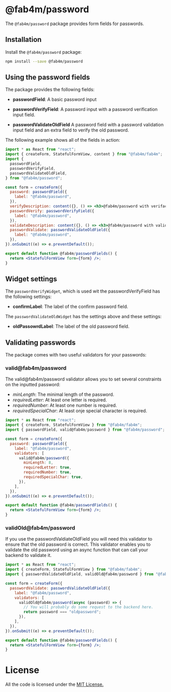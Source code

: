 # @fab4m/password

The `@fab4m/password` package provides form fields for passwords.

## Installation

Install the `@fab4m/password` package:

```bash
npm install --save @fab4m/password
```

## Using the password fields

The package provides the following fields:

- **passwordField**: A basic password input

- **passwordVerifyField**: A password input with a password verification input field.

- **passwordValidateOldField** A password field with a password validation input field and an extra field to verify the old password.

The following example shows all of the fields in action:

```jsx
import * as React from "react";
import { createForm, StatefulFormView, content } from "@fab4m/fab4m";
import {
  passwordField,
  passwordVerifyField,
  passwordValidateOldField,
} from "@fab4m/password";

const form = createForm({
  password: passwordField({
    label: "@fab4m/password",
  }),
  verifyDescription: content({}, () => <h3>@fab4m/password with verifaction</h3>),
  passwordVerify: passwordVerifyField({
    label: "@fab4m/password",
  }),
  validateDescription: content({}, () => <h3>@fab4m/password with validation</h3>),
  passwordValidate: passwordValidateOldField({
    label: "@fab4m/password",
  }),
}).onSubmit((e) => e.preventDefault());

export default function @fab4m/passwordFields() {
  return <StatefulFormView form={form} />;
}

```

## Widget settings

The `passwordVerifyWidget`, which is used wit the passwordVerifyField has the following settings:

- **confirmLabel**: The label of the confirm password field.

The `passwordValidateOldWidget` has the settings above and these settings:

- **oldPassowrdLabel**: The label of the old password field.

## Validating passwords

The package comes with two useful validators for your passwords:

### valid@fab4m/password

The valid@fab4m/password validator allows you to set several constraints on the inputted password:

- _minLength_: The minimal length of the password.
- _requiredLetter_: At least one letter is required.
- _requiredNumber_: At least one number is required.
- _requiredSpecialChar_: At least onje special character is required.

```jsx
import * as React from "react";
import { createForm, StatefulFormView } from "@fab4m/fab4m";
import { passwordField, valid@fab4m/password } from "@fab4m/password";

const form = createForm({
  password: passwordField({
    label: "@fab4m/password",
    validators: [
      valid@fab4m/password({
        minLength: 8,
        requiredLetter: true,
        requiredNumber: true,
        requiredSpecialChar: true,
      }),
    ],
  }),
}).onSubmit((e) => e.preventDefault());

export default function @fab4m/passwordFields() {
  return <StatefulFormView form={form} />;
}

```

### validOld@fab4m/password

If you use the passwordValdiateOldField you will need this validator to ensure that the old
password is correct. This validator enables you to validate the old password using an async
function that can call your backend to validate it.

```jsx
import * as React from "react";
import { createForm, StatefulFormView } from "@fab4m/fab4m";
import { passwordValidateOldField, validOld@fab4m/password } from "@fab4m/password";

const form = createForm({
  passwordValidate: passwordValidateOldField({
    label: "@fab4m/password",
    validators: [
      validOld@fab4m/password(async (password) => {
        // You will probably do some request to the backend here.
        return password === "oldpassword";
      }),
    ],
  }),
}).onSubmit((e) => e.preventDefault());

export default function @fab4m/passwordFields() {
  return <StatefulFormView form={form} />;
}

```

# License

All the code is licensed under the [MIT License.](LICENSE)
